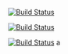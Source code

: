 [![Build Status](https://travis-ci.org/OAI/OpenAPI-Specification.svg?branch=master)](https://travis-ci.org/OAI/OpenAPI-Specification)

[![Build Status](https://ec2-35-154-89-170.ap-south-1.compute.amazonaws.com/buildStatus/icon?job=a&.svg)](https://ec2-35-154-89-170.ap-south-1.compute.amazonaws.com/me/my-views/view/all/job/a/)

[![Build Status](https://ec2-35-154-89-170.ap-south-1.compute.amazonaws.com/buildStatus/icon?job=a&.svg)](https://ec2-35-154-89-170.ap-south-1.compute.amazonaws.com/job/a)
a
